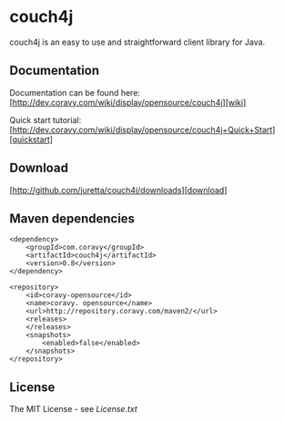 couch4j
=======

couch4j is an easy to use and straightforward client library for Java.

Documentation
-------------

Documentation can be found here:  
[http://dev.coravy.com/wiki/display/opensource/couch4j][wiki]

Quick start tutorial:  
[http://dev.coravy.com/wiki/display/opensource/couch4j+Quick+Start][quickstart]

Download
--------

[http://github.com/juretta/couch4j/downloads][download]


Maven dependencies
------------------

	<dependency>
    	<groupId>com.coravy</groupId>
    	<artifactId>couch4j</artifactId>
    	<version>0.8</version>
	</dependency>
	
	<repository>
	    <id>coravy-opensource</id>
	    <name>coravy. opensource</name>
	    <url>http://repository.coravy.com/maven2/</url>
	    <releases>
	    </releases>
	    <snapshots>
	        <enabled>false</enabled>
	    </snapshots>
	</repository>
	
License
-------

The MIT License - see *License.txt*


[wiki]: http://dev.coravy.com/wiki/display/opensource/couch4j  "couch4j documentation"
[quickstart]: http://dev.coravy.com/wiki/display/opensource/couch4j+Quick+Start "5 minute quickstart"
[download]: http://github.com/juretta/couch4j/downloads "Downloads"